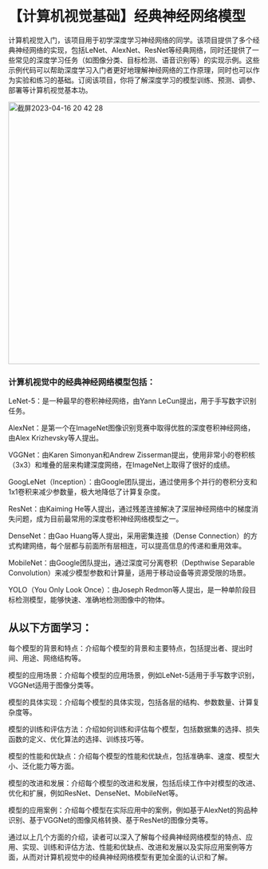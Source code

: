 # 【计算机视觉基础】经典神经网络模型
计算机视觉入门，该项目用于初学深度学习神经网络的同学。该项目提供了多个经典神经网络的实现，包括LeNet、AlexNet、ResNet等经典网络，同时还提供了一些常见的深度学习任务（如图像分类、目标检测、语音识别等）的实现示例。这些示例代码可以帮助深度学习入门者更好地理解神经网络的工作原理，同时也可以作为实验和练习的基础。订阅该项目，你将了解深度学习的模型训练、预测、调参、部署等计算机视觉基本功。


<img width="525" alt="截屏2023-04-16 20 42 28" src="https://user-images.githubusercontent.com/127123332/232313393-ac4c4a8c-b46b-4d09-aac6-667d6a88564c.png">


### 计算机视觉中的经典神经网络模型包括：

LeNet-5：是一种最早的卷积神经网络，由Yann LeCun提出，用于手写数字识别任务。

AlexNet：是第一个在ImageNet图像识别竞赛中取得优胜的深度卷积神经网络，由Alex Krizhevsky等人提出。

VGGNet：由Karen Simonyan和Andrew Zisserman提出，使用非常小的卷积核（3x3）和堆叠的层来构建深度网络，在ImageNet上取得了很好的成绩。

GoogLeNet（Inception）：由Google团队提出，通过使用多个并行的卷积分支和1x1卷积来减少参数量，极大地降低了计算复杂度。

ResNet：由Kaiming He等人提出，通过残差连接解决了深层神经网络中的梯度消失问题，成为目前最常用的深度卷积神经网络模型之一。

DenseNet：由Gao Huang等人提出，采用密集连接（Dense Connection）的方式构建网络，每个层都与前面所有层相连，可以提高信息的传递和重用效率。

MobileNet：由Google团队提出，通过深度可分离卷积（Depthwise Separable Convolution）来减少模型参数和计算量，适用于移动设备等资源受限的场景。

YOLO（You Only Look Once）：由Joseph Redmon等人提出，是一种单阶段目标检测模型，能够快速、准确地检测图像中的物体。


## 从以下方面学习：
每个模型的背景和特点：介绍每个模型的背景和主要特点，包括提出者、提出时间、用途、网络结构等。

模型的应用场景：介绍每个模型的应用场景，例如LeNet-5适用于手写数字识别，VGGNet适用于图像分类等。

模型的具体实现：介绍每个模型的具体实现，包括各层的结构、参数数量、计算复杂度等。

模型的训练和评估方法：介绍如何训练和评估每个模型，包括数据集的选择、损失函数的定义、优化算法的选择、训练技巧等。

模型的性能和优缺点：介绍每个模型的性能和优缺点，包括准确率、速度、模型大小、泛化能力等方面。

模型的改进和发展：介绍每个模型的改进和发展，包括后续工作中对模型的改进、优化和扩展，例如ResNet、DenseNet、MobileNet等。

模型的应用案例：介绍每个模型在实际应用中的案例，例如基于AlexNet的狗品种识别、基于VGGNet的图像风格转换、基于ResNet的图像分类等。

通过以上几个方面的介绍，读者可以深入了解每个经典神经网络模型的特点、应用、实现、训练和评估方法、性能和优缺点、改进和发展以及实际应用案例等方面，从而对计算机视觉中的经典神经网络模型有更加全面的认识和了解。
